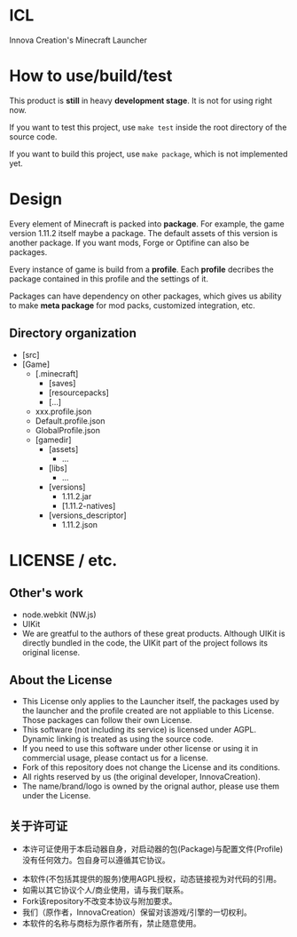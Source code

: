 # ICL

Innova Creation's Minecraft Launcher

# How to use/build/test

This product is **still** in heavy **development stage**. It is not for using right now.

If you want to test this project, use `make test` inside the root directory of the source code.

If you want to build this project, use `make package`, which is not implemented yet.

# Design

Every element of Minecraft is packed into **package**. For example, the game version 1.11.2 itself maybe a package. The default assets of this version is another package. If you want mods, Forge or Optifine can also be packages.

Every instance of game is build from a **profile**. Each **profile** decribes the package contained in this profile and the settings of it.

Packages can have dependency on other packages, which gives us ability to make **meta package** for mod packs, customized integration, etc.

## Directory organization

- [src]
- [Game]
	- [.minecraft]
		- [saves]
		- [resourcepacks]
		- [...]
	- xxx.profile.json
	- Default.profile.json
	- GlobalProfile.json
	- [gamedir]
		- [assets]
			- ...
		- [libs]
			- ...
		- [versions]
			- 1.11.2.jar
			- [1.11.2-natives]
		- [versions_descriptor]
			- 1.11.2.json

# LICENSE / etc.

## Other's work
- node.webkit (NW.js)
- UIKit
- We are greatful to the authors of these great products. Although UIKit is directly bundled in the code, the UIKit part of the project follows its original license.

## About the License
- This License only applies to the Launcher itself, the packages used by the launcher and the profile created are not appliable to this License. Those packages can follow their own License.
- This software (not including its service) is licensed under AGPL. Dynamic linking is treated as using the source code.
- If you need to use this software under other license or using it in commercial usage, please contact us for a license.
- Fork of this repository does not change the License and its conditions.
- All rights reserved by us (the original developer, InnovaCreation).
- The name/brand/logo is owned by the orignal author, please use them under the License.

## 关于许可证
- 本许可证使用于本启动器自身，对启动器的包(Package)与配置文件(Profile)没有任何效力。包自身可以遵循其它协议。
* 本软件(不包括其提供的服务)使用AGPL授权，动态链接视为对代码的引用。
* 如需以其它协议个人/商业使用，请与我们联系。
* Fork该repository不改变本协议与附加要求。
* 我们（原作者，InnovaCreation）保留对该游戏/引擎的一切权利。
* 本软件的名称与商标为原作者所有，禁止随意使用。
